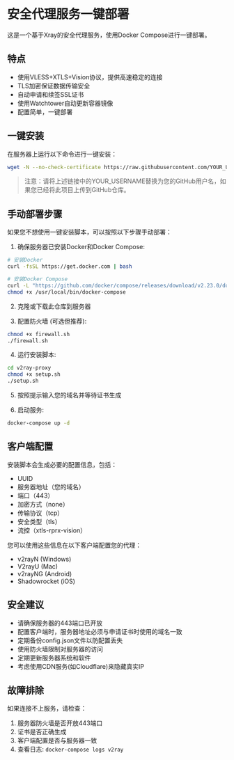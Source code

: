 # 安全代理服务一键部署

这是一个基于Xray的安全代理服务，使用Docker Compose进行一键部署。

## 特点

- 使用VLESS+XTLS+Vision协议，提供高速稳定的连接
- TLS加密保证数据传输安全
- 自动申请和续签SSL证书
- 使用Watchtower自动更新容器镜像
- 配置简单，一键部署

## 一键安装

在服务器上运行以下命令进行一键安装：

```bash
wget -N --no-check-certificate https://raw.githubusercontent.com/YOUR_USERNAME/v2ray-proxy/main/install.sh && chmod +x install.sh && bash install.sh
```

> 注意：请将上述链接中的YOUR_USERNAME替换为您的GitHub用户名，如果您已经将此项目上传到GitHub仓库。

## 手动部署步骤

如果您不想使用一键安装脚本，可以按照以下步骤手动部署：

1. 确保服务器已安装Docker和Docker Compose:

```bash
# 安装Docker
curl -fsSL https://get.docker.com | bash

# 安装Docker Compose
curl -L "https://github.com/docker/compose/releases/download/v2.23.0/docker-compose-$(uname -s)-$(uname -m)" -o /usr/local/bin/docker-compose
chmod +x /usr/local/bin/docker-compose
```

2. 克隆或下载此仓库到服务器

3. 配置防火墙 (可选但推荐):

```bash
chmod +x firewall.sh
./firewall.sh
```

4. 运行安装脚本:

```bash
cd v2ray-proxy
chmod +x setup.sh
./setup.sh
```

5. 按照提示输入您的域名并等待证书生成

6. 启动服务:

```bash
docker-compose up -d
```

## 客户端配置

安装脚本会生成必要的配置信息，包括：

- UUID
- 服务器地址（您的域名）
- 端口（443）
- 加密方式（none）
- 传输协议（tcp）
- 安全类型（tls）
- 流控（xtls-rprx-vision）

您可以使用这些信息在以下客户端配置您的代理：
- v2rayN (Windows)
- V2rayU (Mac)
- v2rayNG (Android)
- Shadowrocket (iOS)

## 安全建议

- 请确保服务器的443端口已开放
- 配置客户端时，服务器地址必须与申请证书时使用的域名一致
- 定期备份config.json文件以防配置丢失
- 使用防火墙限制对服务器的访问
- 定期更新服务器系统和软件
- 考虑使用CDN服务(如Cloudflare)来隐藏真实IP

## 故障排除

如果连接不上服务，请检查：

1. 服务器防火墙是否开放443端口
2. 证书是否正确生成
3. 客户端配置是否与服务器一致
4. 查看日志: `docker-compose logs v2ray` 